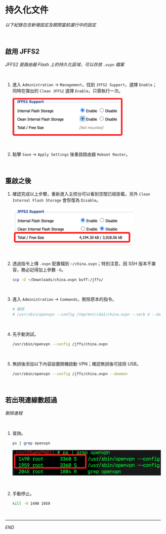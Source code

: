 # 持久化文件

_以下紀錄包含新增設定及關閉當前運行中的設定_

<br>

## 啟用 JFFS2

_JFFS2 是路由器 Flash 上的持久化區域，可以存放 `.ovpn` 檔案_

<br>

1. 進入 `Administration` → `Management`，找到 `JFFS2 Support`，選擇 `Enable`；同時在彈出的 `Clean JFFS2` 選擇 `Enable`，只需執行一次。

    ![](images/img_120.png)

<br>

2. 點擊 `Save` → `Apply Settings` 後重啟路由器 `Reboot Router`。

<br>

## 重啟之後

1. 確認完成以上步驟，重新進入主控台可以看到空間已經掛載，另外 `Clean Internal Flash Storage` 會恢復為 `Disable`。

    ![](images/img_121.png)

<br>

2. 透過指令上傳 `.ovpn` 配置檔到 `~/china.ovpn`；特別注意，因 SSH 版本不兼容，務必記得加上參數 `-O`。

    ```bash
    scp -O ~/Downloads/china.ovpn buff:/jffs/
    ```

<br>

3. 進入 `Administration` → `Commands`，刪除原本的指令。

    ```bash
    # 刪除
    # /usr/sbin/openvpn --config /tmp/mnt/sda1/china.ovpn --verb 4 --daemon
    ```

<br>

4. 先手動測試。

    ```bash
    /usr/sbin/openvpn --config /jffs/china.ovpn
    ```

<br>

5. 無誤後添加以下內容設置開機啟動 VPN；確認無誤後可拔除 USB。

    ```bash
    /usr/sbin/openvpn --config /jffs/china.ovpn --daemon
    ```

<br>

## 若出現連線數超過

_刪除進程_

<br>

1. 查詢。

    ```bash
    ps | grep openvpn
    ```

    ![](images/img_122.png)

<br>

2. 手動停止。

    ```bash
    kill -9 1490 1959
    ```

<br>

___

_END_